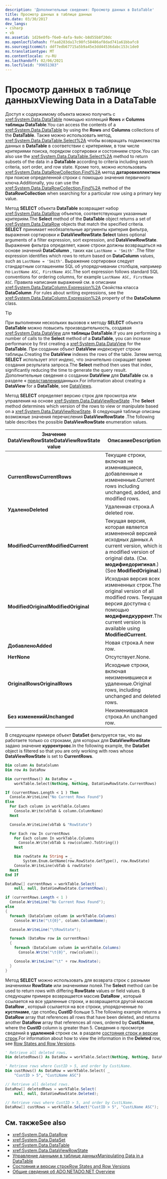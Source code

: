 ```yaml
---
description: 'Дополнительные сведения: Просмотр данных в DataTable'
title: Просмотр данных в таблице данных
ms.date: 03/30/2017
dev_langs:
- csharp
- vb
ms.assetid: 1d26e0fb-f6e0-4afa-9a9c-b8d55b8f20dc
ms.openlocfilehash: ffaa8283da17c98fc58486af8dad741a61bbafc8
ms.sourcegitcommit: ddf7edb67715a5b9a45e3dd44536dabc153c1de0
ms.translationtype: MT
ms.contentlocale: ru-RU
ms.lasthandoff: 02/06/2021
ms.locfileid: "99651383"
---
```

# <a name="viewing-data-in-a-datatable"></a><span data-ttu-id="9cd4e-103">Просмотр данных в таблице данных</span><span class="sxs-lookup"><span data-stu-id="9cd4e-103">Viewing Data in a DataTable</span></span>

<span data-ttu-id="9cd4e-104">Доступ к содержимому объекта можно получить с <xref:System.Data.DataTable> помощью коллекций **Rows** и **Columns** **таблицы DataTable**.</span><span class="sxs-lookup"><span data-stu-id="9cd4e-104">You can access the contents of a <xref:System.Data.DataTable> by using the **Rows** and **Columns** collections of the **DataTable**.</span></span> <span data-ttu-id="9cd4e-105">Также можно использовать метод, <xref:System.Data.DataTable.Select%2A> чтобы возвращать подмножества данных в **DataTable** в соответствии с критериями, в том числе критериями поиска, порядком сортировки и состоянием строк.</span><span class="sxs-lookup"><span data-stu-id="9cd4e-105">You can also use the <xref:System.Data.DataTable.Select%2A> method to return subsets of the data in a **DataTable** according to criteria including search criteria, sort order, and row state.</span></span> <span data-ttu-id="9cd4e-106">Кроме того, можно использовать <xref:System.Data.DataRowCollection.Find%2A> метод **датаровколлектион** при поиске определенной строки с помощью значения первичного ключа.</span><span class="sxs-lookup"><span data-stu-id="9cd4e-106">Additionally, you can use the <xref:System.Data.DataRowCollection.Find%2A> method of the **DataRowCollection** when searching for a particular row using a primary key value.</span></span>

<span data-ttu-id="9cd4e-107">Метод **SELECT** объекта **DataTable** возвращает набор <xref:System.Data.DataRow> объектов, соответствующих указанным критериям.</span><span class="sxs-lookup"><span data-stu-id="9cd4e-107">The **Select** method of the **DataTable** object returns a set of <xref:System.Data.DataRow> objects that match the specified criteria.</span></span> <span data-ttu-id="9cd4e-108">**SELECT** принимает необязательные аргументы критерия фильтра, выражения сортировки и **DataViewRowState**.</span><span class="sxs-lookup"><span data-stu-id="9cd4e-108">**Select** takes optional arguments of a filter expression, sort expression, and **DataViewRowState**.</span></span> <span data-ttu-id="9cd4e-109">Выражение фильтра определяет, какие строки должны возвращаться на основе значений **DataColumn** , таких как `LastName = 'Smith'` .</span><span class="sxs-lookup"><span data-stu-id="9cd4e-109">The filter expression identifies which rows to return based on **DataColumn** values, such as `LastName = 'Smith'`.</span></span> <span data-ttu-id="9cd4e-110">Выражение сортировки следует стандартным соглашениям SQL об упорядочивании столбцов, например по `LastName ASC, FirstName ASC`.</span><span class="sxs-lookup"><span data-stu-id="9cd4e-110">The sort expression follows standard SQL conventions for ordering columns, for example `LastName ASC, FirstName ASC`.</span></span> <span data-ttu-id="9cd4e-111">Правила написания выражений см. в описании <xref:System.Data.DataColumn.Expression%2A> Свойства класса **DataColumn** .</span><span class="sxs-lookup"><span data-stu-id="9cd4e-111">For rules about writing expressions, see the <xref:System.Data.DataColumn.Expression%2A> property of the **DataColumn** class.</span></span>

> [!TIP]
> <span data-ttu-id="9cd4e-112">При выполнении нескольких вызовов к методу **SELECT** объекта **DataTable** можно повысить производительность, создавая <xref:System.Data.DataView> для **таблицы DataTable**.</span><span class="sxs-lookup"><span data-stu-id="9cd4e-112">If you are performing a number of calls to the **Select** method of a **DataTable**, you can increase performance by first creating a <xref:System.Data.DataView> for the **DataTable**.</span></span> <span data-ttu-id="9cd4e-113">При создании объект **DataView** индексирует строки таблицы.</span><span class="sxs-lookup"><span data-stu-id="9cd4e-113">Creating the **DataView** indexes the rows of the table.</span></span> <span data-ttu-id="9cd4e-114">Затем метод **SELECT** использует этот индекс, что значительно сокращает время создания результата запроса.</span><span class="sxs-lookup"><span data-stu-id="9cd4e-114">The **Select** method then uses that index, significantly reducing the time to generate the query result.</span></span> <span data-ttu-id="9cd4e-115">Дополнительные сведения о создании **DataView** для **DataTable** см. в разделе « [представления](dataviews.md)данных».</span><span class="sxs-lookup"><span data-stu-id="9cd4e-115">For information about creating a **DataView** for a **DataTable**, see [DataViews](dataviews.md).</span></span>

<span data-ttu-id="9cd4e-116">Метод **SELECT** определяет версию строк для просмотра или управления на основе <xref:System.Data.DataViewRowState> .</span><span class="sxs-lookup"><span data-stu-id="9cd4e-116">The **Select** method determines which version of the rows to view or manipulate based on a <xref:System.Data.DataViewRowState>.</span></span> <span data-ttu-id="9cd4e-117">В следующей таблице описаны возможные значения перечисления **DataViewRowState** .</span><span class="sxs-lookup"><span data-stu-id="9cd4e-117">The following table describes the possible **DataViewRowState** enumeration values.</span></span>

|<span data-ttu-id="9cd4e-118">Значение DataViewRowState</span><span class="sxs-lookup"><span data-stu-id="9cd4e-118">DataViewRowState value</span></span>|<span data-ttu-id="9cd4e-119">Описание</span><span class="sxs-lookup"><span data-stu-id="9cd4e-119">Description</span></span>|
|----------------------------|-----------------|
|<span data-ttu-id="9cd4e-120">**CurrentRows**</span><span class="sxs-lookup"><span data-stu-id="9cd4e-120">**CurrentRows**</span></span>|<span data-ttu-id="9cd4e-121">Текущие строки, включая не изменившиеся, добавленные и измененные.</span><span class="sxs-lookup"><span data-stu-id="9cd4e-121">Current rows including unchanged, added, and modified rows.</span></span>|
|<span data-ttu-id="9cd4e-122">**Удалено**</span><span class="sxs-lookup"><span data-stu-id="9cd4e-122">**Deleted**</span></span>|<span data-ttu-id="9cd4e-123">Удаленная строка.</span><span class="sxs-lookup"><span data-stu-id="9cd4e-123">A deleted row.</span></span>|
|<span data-ttu-id="9cd4e-124">**ModifiedCurrent**</span><span class="sxs-lookup"><span data-stu-id="9cd4e-124">**ModifiedCurrent**</span></span>|<span data-ttu-id="9cd4e-125">Текущая версия, которая является измененной версией исходных данных.</span><span class="sxs-lookup"><span data-stu-id="9cd4e-125">A current version, which is a modified version of original data.</span></span> <span data-ttu-id="9cd4e-126">(См. **модифиедоригинал**.)</span><span class="sxs-lookup"><span data-stu-id="9cd4e-126">(See **ModifiedOriginal**.)</span></span>|
|<span data-ttu-id="9cd4e-127">**ModifiedOriginal**</span><span class="sxs-lookup"><span data-stu-id="9cd4e-127">**ModifiedOriginal**</span></span>|<span data-ttu-id="9cd4e-128">Исходная версия всех измененных строк.</span><span class="sxs-lookup"><span data-stu-id="9cd4e-128">The original version of all modified rows.</span></span> <span data-ttu-id="9cd4e-129">Текущая версия доступна с помощью **модифиедкуррент**.</span><span class="sxs-lookup"><span data-stu-id="9cd4e-129">The current version is available using **ModifiedCurrent**.</span></span>|
|<span data-ttu-id="9cd4e-130">**Добавлено**</span><span class="sxs-lookup"><span data-stu-id="9cd4e-130">**Added**</span></span>|<span data-ttu-id="9cd4e-131">Новая строка.</span><span class="sxs-lookup"><span data-stu-id="9cd4e-131">A new row.</span></span>|
|<span data-ttu-id="9cd4e-132">**Нет**</span><span class="sxs-lookup"><span data-stu-id="9cd4e-132">**None**</span></span>|<span data-ttu-id="9cd4e-133">Отсутствует.</span><span class="sxs-lookup"><span data-stu-id="9cd4e-133">None.</span></span>|
|<span data-ttu-id="9cd4e-134">**OriginalRows**</span><span class="sxs-lookup"><span data-stu-id="9cd4e-134">**OriginalRows**</span></span>|<span data-ttu-id="9cd4e-135">Исходные строки, включая неизменившиеся и удаленные.</span><span class="sxs-lookup"><span data-stu-id="9cd4e-135">Original rows, including unchanged and deleted rows.</span></span>|
|<span data-ttu-id="9cd4e-136">**Без изменений**</span><span class="sxs-lookup"><span data-stu-id="9cd4e-136">**Unchanged**</span></span>|<span data-ttu-id="9cd4e-137">Неизменившаяся строка.</span><span class="sxs-lookup"><span data-stu-id="9cd4e-137">An unchanged row.</span></span>|

<span data-ttu-id="9cd4e-138">В следующем примере объект **DataSet** фильтруется так, что вы работаете только со строками, для которых для **DataViewRowState** задано значение **куррентровс**.</span><span class="sxs-lookup"><span data-stu-id="9cd4e-138">In the following example, the **DataSet** object is filtered so that you are only working with rows whose **DataViewRowState** is set to **CurrentRows**.</span></span>

```vb
Dim column As DataColumn
Dim row As DataRow

Dim currentRows() As DataRow = _
    workTable.Select(Nothing, Nothing, DataViewRowState.CurrentRows)

If (currentRows.Length < 1 ) Then
  Console.WriteLine("No Current Rows Found")
Else
  For Each column in workTable.Columns
    Console.Write(vbTab & column.ColumnName)
  Next

  Console.WriteLine(vbTab & "RowState")

  For Each row In currentRows
    For Each column In workTable.Columns
      Console.Write(vbTab & row(column).ToString())
    Next

    Dim rowState As String = _
        System.Enum.GetName(row.RowState.GetType(), row.RowState)
    Console.WriteLine(vbTab & rowState)
  Next
End If
```

```csharp
DataRow[] currentRows = workTable.Select(
    null, null, DataViewRowState.CurrentRows);

if (currentRows.Length < 1 )
  Console.WriteLine("No Current Rows Found");
else
{
  foreach (DataColumn column in workTable.Columns)
    Console.Write("\t{0}", column.ColumnName);

  Console.WriteLine("\tRowState");

  foreach (DataRow row in currentRows)
  {
    foreach (DataColumn column in workTable.Columns)
      Console.Write("\t{0}", row[column]);

    Console.WriteLine("\t" + row.RowState);
  }
}
```

<span data-ttu-id="9cd4e-139">Метод **SELECT** можно использовать для возврата строк с разными значениями **RowState** или значениями полей.</span><span class="sxs-lookup"><span data-stu-id="9cd4e-139">The **Select** method can be used to return rows with differing **RowState** values or field values.</span></span> <span data-ttu-id="9cd4e-140">В следующем примере возвращается массив **DataRow** , который ссылается на все удаленные строки, и возвращается другой массив **DataRow** , который ссылается на все строки, упорядоченные по **кустлнаме**, где столбец **CustID** больше 5.</span><span class="sxs-lookup"><span data-stu-id="9cd4e-140">The following example returns a **DataRow** array that references all rows that have been deleted, and returns another **DataRow** array that references all rows, ordered by **CustLName**, where the **CustID** column is greater than 5.</span></span> <span data-ttu-id="9cd4e-141">Сведения о просмотре сведений в **удаленной** строке см. в разделе [состояния строк и версии строк](row-states-and-row-versions.md).</span><span class="sxs-lookup"><span data-stu-id="9cd4e-141">For information about how to view the information in the **Deleted** row, see [Row States and Row Versions](row-states-and-row-versions.md).</span></span>

```vb
' Retrieve all deleted rows.
Dim deletedRows() As DataRow = workTable.Select(Nothing, Nothing, DataViewRowState.Deleted)

' Retrieve rows where CustID > 5, and order by CustLName.
Dim custRows() As DataRow = workTable.Select( _
    "CustID > 5", "CustLName ASC")
```

```csharp
// Retrieve all deleted rows.
DataRow[] deletedRows = workTable.Select(
    null, null, DataViewRowState.Deleted);

// Retrieve rows where CustID > 5, and order by CustLName.
DataRow[] custRows = workTable.Select("CustID > 5", "CustLName ASC");
```

## <a name="see-also"></a><span data-ttu-id="9cd4e-142">См. также</span><span class="sxs-lookup"><span data-stu-id="9cd4e-142">See also</span></span>

- <xref:System.Data.DataRow>
- <xref:System.Data.DataSet>
- <xref:System.Data.DataTable>
- <xref:System.Data.DataViewRowState>
- [<span data-ttu-id="9cd4e-143">Управление данными в таблице данных</span><span class="sxs-lookup"><span data-stu-id="9cd4e-143">Manipulating Data in a DataTable</span></span>](manipulating-data-in-a-datatable.md)
- [<span data-ttu-id="9cd4e-144">Состояния и версии строк</span><span class="sxs-lookup"><span data-stu-id="9cd4e-144">Row States and Row Versions</span></span>](row-states-and-row-versions.md)
- [<span data-ttu-id="9cd4e-145">Общие сведения об ADO.NET</span><span class="sxs-lookup"><span data-stu-id="9cd4e-145">ADO.NET Overview</span></span>](../ado-net-overview.md)
